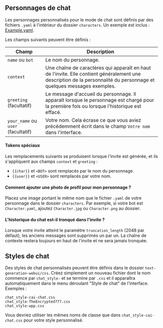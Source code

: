 ## Personnages de chat

Les personnages personnalisés pour le mode de chat sont définis par des fichiers `.yaml` à l'intérieur du dossier `characters`. Un exemple est inclus : [Example.yaml](https://github.com/oobabooga/text-generation-webui/blob/main/characters/Example.yaml).

Les champs suivants peuvent être définis :

| Champ | Description |
|-------|-------------|
| `name` ou `bot` | Le nom du personnage. |
| `context` | Une chaîne de caractères qui apparaît en haut de l'invite. Elle contient généralement une description de la personnalité du personnage et quelques messages exemples. |
| `greeting` (facultatif) | Le message d'accueil du personnage. Il apparaît lorsque le personnage est chargé pour la première fois ou lorsque l'historique est effacé. |
| `your_name` ou `user` (facultatif) | Votre nom. Cela écrase ce que vous aviez précédemment écrit dans le champ `Votre nom` dans l'interface. |

#### Tokens spéciaux

Les remplacements suivants se produisent lorsque l'invite est générée, et ils s'appliquent aux champs `context` et `greeting` :

* `{{char}}` et `<BOT>` sont remplacés par le nom du personnage.
* `{{user}}` et `<USER>` sont remplacés par votre nom.

#### Comment ajouter une photo de profil pour mon personnage ?

Placez une image portant le même nom que le fichier `.yaml` de votre personnage dans le dossier `characters`. Par exemple, si votre bot est `Character.yaml`, ajoutez `Character.jpg` ou `Character.png` au dossier.

#### L'historique du chat est-il tronqué dans l'invite ?

Lorsque votre invite atteint le paramètre `truncation_length` (2048 par défaut), les anciens messages sont supprimés un par un. La chaîne de contexte restera toujours en haut de l'invite et ne sera jamais tronquée.

## Styles de chat

Des styles de chat personnalisés peuvent être définis dans le dossier `text-generation-webui/css`. Créez simplement un nouveau fichier dont le nom commence par `chat_style-` et se termine par `.css` et il apparaîtra automatiquement dans le menu déroulant "Style de chat" de l'interface. Exemples :

```
chat_style-cai-chat.css
chat_style-TheEncrypted777.css
chat_style-wpp.css
```

Vous devriez utiliser les mêmes noms de classe que dans `chat_style-cai-chat.css` pour votre style personnalisé.

